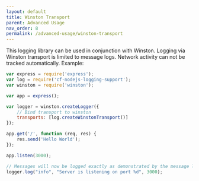```yaml
---
layout: default
title: Winston Transport
parent: Advanced Usage
nav_order: 8
permalink: /advanced-usage/winston-transport
---
```


This logging library can be used in conjunction with Winston. 
Logging via Winston transport is limited to message logs. 
Network activity can not be tracked automatically. 
Example:
```js
var express = require('express');
var log = require('cf-nodejs-logging-support');
var winston = require('winston');

var app = express();

var logger = winston.createLogger({
    // Bind transport to winston
    transports: [log.createWinstonTransport()]
});

app.get('/', function (req, res) {
    res.send('Hello World');
});

app.listen(3000);

// Messages will now be logged exactly as demonstrated by the message logs paragraph
logger.log("info", "Server is listening on port %d", 3000);
```